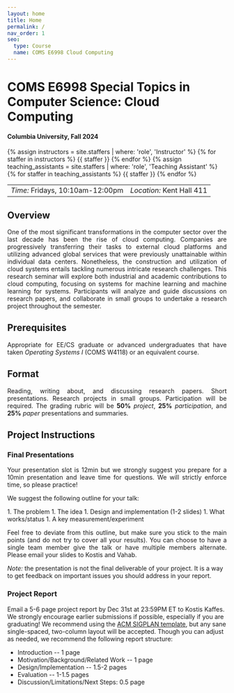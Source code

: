 ```yaml
---
layout: home
title: Home
permalink: /
nav_order: 1
seo:
  type: Course
  name: COMS E6998 Cloud Computing 
---
```


# COMS E6998 Special Topics in Computer Science: Cloud Computing 

#### Columbia University, Fall 2024

{% assign instructors = site.staffers | where: 'role', 'Instructor' %}
{% for staffer in instructors %}
{{ staffer }}
{% endfor %}
{% assign teaching_assistants = site.staffers | where: 'role', 'Teaching Assistant' %}
{% for staffer in teaching_assistants %}
{{ staffer }}
{% endfor %}

<!-- ## Time and Place -->
<table>
  <tr>
    <td><i>Time:</i> Fridays, 10:10am-12:00pm</td>
    <td><i>Location:</i> Kent Hall 411</td>
  </tr>
</table>

## Overview

<p style="text-align: justify; padding-left: 0; padding-right: 0;">
One of the most significant transformations in the computer sector over the last decade has been the rise of cloud computing. 
Companies are progressively transferring their tasks to external cloud platforms and utilizing advanced global services that were previously unattainable within individual data centers.
Nonetheless, the construction and utilization of cloud systems entails tackling numerous intricate research challenges.
This research seminar will explore both industrial and academic contributions to cloud computing, focusing on systems for machine learning and machine learning for systems.
Participants will analyze and guide discussions on research papers, and collaborate in small groups to undertake a research project throughout the semester.
</p>

## Prerequisites
<p style="text-align: justify; padding-left: 0; padding-right: 0;">
Appropriate for EE/CS graduate or advanced undergraduates that have taken <i>Operating Systems I</i> (COMS W4118) or an equivalent course.
</p>

## Format
<p style="text-align: justify; padding-left: 0;">
Reading, writing about, and discussing research papers.
Short presentations. Research projects in small groups. Participation will be required.
The grading rubric will be <b>50%</b> <i>project</i>, <b>25%</b> <i>participation</i>, and <b>25%</b> <i>paper</i> presentations and summaries.
</p>

## Project Instructions

### Final Presentations
<p style="text-align: justify; padding-left: 0;">
Your presentation slot is 12min but we strongly suggest you prepare for a 10min presentation and leave time for questions. We will strictly enforce time, so please practice!
</p>

<p style="text-align: justify; padding-left: 0;">
We suggest the following outline for your talk:
</p>
1. The problem
1. The idea
1. Design and implementation (1-2 slides)
1. What works/status
1. A key measurement/experiment

<p style="text-align: justify; padding-left: 0;">
Feel free to deviate from this outline, but make sure you stick to the main points (and do not try to cover all your results). You can choose to have a single team member give the talk or have multiple members alternate. Please email your slides to Kostis and Vahab.
</p>

*Note:* the presentation is not the final deliverable of your project. It is a way to get feedback on important issues you should address in your report.

### Project Report
Email a 5-6 page project report by Dec 31st at 23:59PM ET to Kostis Kaffes. We strongly encourage earlier submissions if possible, especially if you are graduating! We recommend using the [ACM SIGPLAN template](http://overleaf.com/latex/templates/association-for-computing-machinery-acm-sigplan-proceedings-template/rfvsrhgmghtc), but any sane single-spaced, two-column layout will be accepted. Though you can adjust as needed, we recommend the following report structure:

- Introduction -- 1 page
- Motivation/Background/Related Work -- 1 page
- Design/Implementation -- 1.5-2 pages
- Evaluation -- 1-1.5 pages
- Discussion/Limitations/Next Steps: 0.5 page
